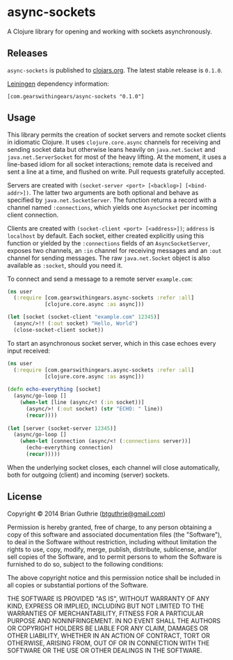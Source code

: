 # async-sockets

A Clojure library for opening and working with sockets asynchronously.

## Releases

`async-sockets` is published to [clojars.org](https://clojars.org). The latest stable release is `0.1.0`.

[Leiningen](http://leiningen.org) dependency information:

```
[com.gearswithingears/async-sockets "0.1.0"]
```

## Usage

This library permits the creation of socket servers and remote socket clients in idiomatic Clojure. It uses
`clojure.core.async`  channels for receiving and sending socket data but otherwise leans heavily on `java.net.Socket`
and `java.net.ServerSocket` for most of the heavy lifting. At the moment, it uses a line-based idiom for all socket
interactions; remote data is received and sent a line at a time, and flushed on write. Pull requests gratefully
accepted.

Servers are created with `(socket-server <port> [<backlog>] [<bind-addr>])`. The latter two arguments are both optional
and behave as specified by `java.net.SocketServer`. The function returns a record with a channel named `:connections`, 
which yields one `AsyncSocket` per incoming client connection.

Clients are created with `(socket-client <port> [<address>])`; `address` is `localhost` by default. Each socket, either
created explicitly using this function or yielded by the `:connections` fields of an `AsyncSocketServer`, exposes two
channels, an `:in` channel for receiving messages and an `:out` channel for sending messages. The raw `java.net.Socket` 
object is also available as `:socket`, should you need it.

To connect and send a message to a remote server `example.com`:

```clojure
(ns user
  (:require [com.gearswithingears.async-sockets :refer :all]
            [clojure.core.async :as async]))

(let [socket (socket-client "example.com" 12345)]
  (async/>!! (:out socket) "Hello, World")
  (close-socket-client socket))
```

To start an asynchronous socket server, which in this case echoes every input received:

```clojure
(ns user
  (:require [com.gearswithingears.async-sockets :refer :all]
            [clojure.core.async :as async]))
   
(defn echo-everything [socket]
  (async/go-loop []
    (when-let [line (async/<! (:in socket))]
      (async/>! (:out socket) (str "ECHO: " line))
      (recur))))
   
(let [server (socket-server 12345)]
  (async/go-loop []
    (when-let [connection (async/<! (:connections server))] 
      (echo-everything connection)
      (recur)))))
```

When the underlying socket closes, each channel will close automatically, both for outgoing (client) and incoming
(server) sockets.

## License

Copyright © 2014 Brian Guthrie (btguthrie@gmail.com)

Permission is hereby granted, free of charge, to any person obtaining a copy of this software and associated documentation files (the "Software"), to deal in the Software without restriction, including without limitation the rights to use, copy, modify, merge, publish, distribute, sublicense, and/or sell copies of the Software, and to permit persons to whom the Software is furnished to do so, subject to the following conditions:

The above copyright notice and this permission notice shall be included in all copies or substantial portions of the Software.

THE SOFTWARE IS PROVIDED "AS IS", WITHOUT WARRANTY OF ANY KIND, EXPRESS OR IMPLIED, INCLUDING BUT NOT LIMITED TO THE WARRANTIES OF MERCHANTABILITY, FITNESS FOR A PARTICULAR PURPOSE AND NONINFRINGEMENT. IN NO EVENT SHALL THE AUTHORS OR COPYRIGHT HOLDERS BE LIABLE FOR ANY CLAIM, DAMAGES OR OTHER LIABILITY, WHETHER IN AN ACTION OF CONTRACT, TORT OR OTHERWISE, ARISING FROM, OUT OF OR IN CONNECTION WITH THE SOFTWARE OR THE USE OR OTHER DEALINGS IN THE SOFTWARE.
